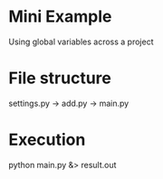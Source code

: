 # Mini Example

Using global variables across a project

# File structure

settings.py -> add.py -> main.py

# Execution

python main.py &> result.out
